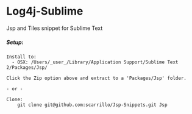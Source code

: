 Log4j-Sublime
=============
Jsp and Tiles snippet for Sublime Text

##### Setup:
    Install to:
      - OSX: /Users/_user_/Library/Application Support/Sublime Text 2/Packages/Jsp/
        
    Click the Zip option above and extract to a 'Packages/Jsp' folder.

    - or -

    Clone:
        git clone git@github.com:scarrillo/Jsp-Snippets.git Jsp

  
